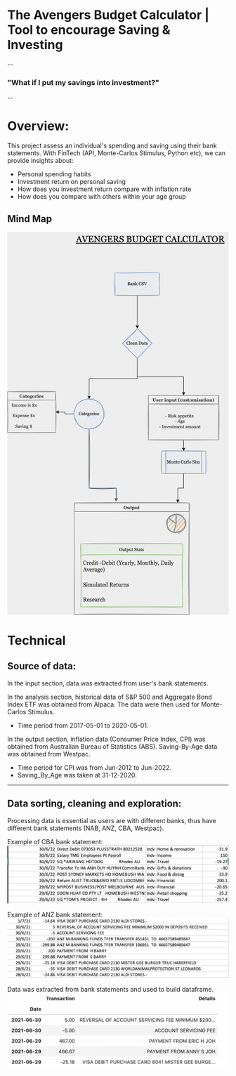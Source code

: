 # The Avengers Budget Calculator | Tool to encourage Saving & Investing

--

### "What if I put my savings into investment?"

--

# Overview: 

This project assess an individual's spending and saving using their bank statements. With FinTech (API, Monte-Carlos Stimulus, Python etc), we can provide insights about:

- Personal spending habits
- Investment return on personal saving 
- How does you investment return compare with inflation rate 
- How does you compare with others within your age group



## Mind Map 

![Mind Map](./Resources/Avenger_Budget_Calculator_Brainstorm.drawio%20(1).png)



# Technical 

## Source of data: 

In the input section, data was extracted from user's bank statements. 

In the analysis section, historical data of S&P 500 and Aggregate Bond Index ETF was obtained from Alpaca. The data were then used for Monte-Carlos Stimulus. 
- Time period from 2017-05-01 to 2020-05-01. 

In the output section, inflation data (Consumer Price Index, CPI) was obtained from Australian Bureau of Statistics (ABS). Saving-By-Age data was obtained from Westpac. 
- Time period for CPI was from Jun-2012 to Jun-2022. 
- Saving_By_Age was taken at 31-12-2020. 



------


## Data sorting, cleaning and exploration: 

Processing data is essential as users are with different banks, thus have different bank statements (NAB, ANZ, CBA, Westpac). 

 Example of CBA bank statement: 
![CBA Bank Statement](./Resources/Example%20of%20CBA%20bank%20statements.png)



Example of ANZ bank statement: 
![ANZ Bank Statement](./Resources/Example%20of%20ANZ%20bank%20statements.png)

Data was extracted from bank statements and used to build dataframe. 
![Dataframe](./Resources/bank%20dataframe.png)







